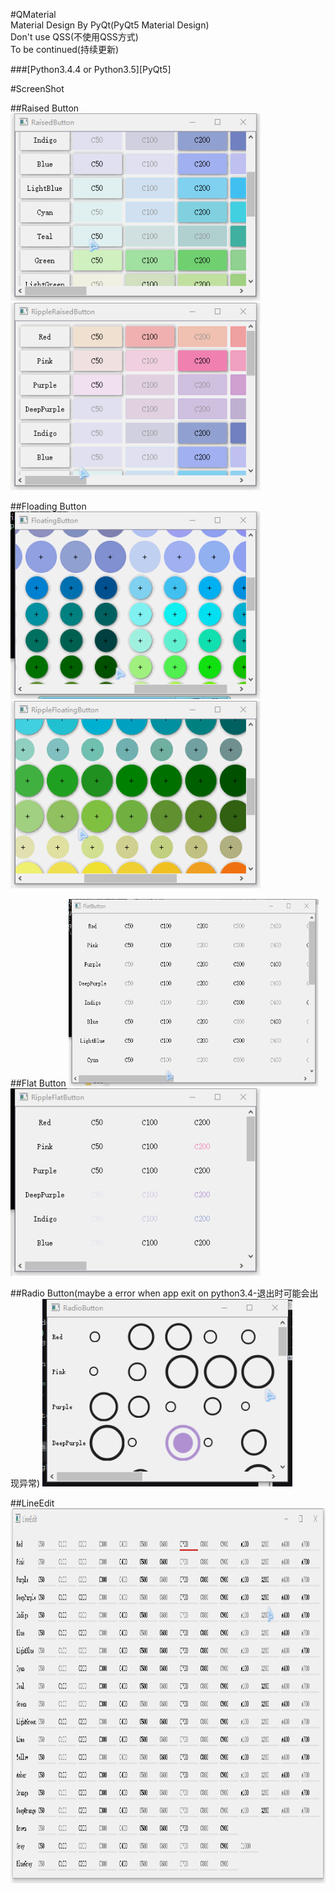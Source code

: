 #QMaterial
<br />Material Design By PyQt(PyQt5 Material Design)
<br />Don't use QSS(不使用QSS方式)
<br />To be continued(持续更新)

###[Python3.4.4 or Python3.5][PyQt5]

#ScreenShot

##Raised Button
<img src="ScreenShot/RaisedButton.gif" width="400px" height="300px" /><img src="ScreenShot/RippleRaisedButton.gif" width="400px" height="300px" />

##Floading Button
<img src="ScreenShot/FloatingButton.gif" width="400px" height="300px" /><img src="ScreenShot/RippleFloatingButton.gif" width="400px" height="300px" />

##Flat Button
<img src="ScreenShot/FlatButton.gif" width="400px" height="300px" /><img src="ScreenShot/RippleFlatButton.gif" width="400px" height="300px" />

##Radio Button(maybe a error when app exit on python3.4-退出时可能会出现异常)
<img src="ScreenShot/RadioButton.gif" width="400px" height="300px" />

##LineEdit
<img src="ScreenShot/LineEdit.gif" width="800px" height="600px" />